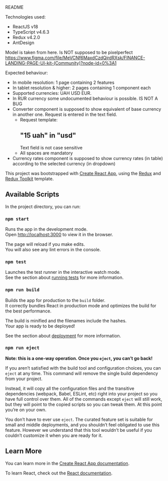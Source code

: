 README


Technologies used:
 - ReactJS v18
 - TypeScript v4.6.3
 - Redux v4.2.0
 - AntDesign




Model is taken from here. Is NOT supposed to be pixelperfect
https://www.figma.com/file/MeVCNf6MaxdCzdQjrdRXsk/FINANCE-LANDING-PAGE-UI-kit-(Community)?node-id=0%3A1


Expected behaviour:
 - In mobile resolution: 1 page containing 2 features
 - In tablet resolution & higher: 2 pages containing 1 component each
 - Supported currencies: UAH USD EUR. 
 - In RUR currency some undocumented behaviour is possible. IS NOT A BUG
 - Converter component is supposed to show equivalent of base currency in another one. Request is entered in the text field. 
     - Request template:  
        ## "15 uah" in "usd"
        Text field is not case sensitive
     -  All spaces are mandatory
 - Currency rates component is supposed to show currency rates (in table) according to the selected currency (in dropdown)

This project was bootstrapped with [Create React App](https://github.com/facebook/create-react-app), using the [Redux](https://redux.js.org/) and [Redux Toolkit](https://redux-toolkit.js.org/) template.

## Available Scripts

In the project directory, you can run:

### `npm start`

Runs the app in the development mode.<br />
Open [http://localhost:3000](http://localhost:3000) to view it in the browser.

The page will reload if you make edits.<br />
You will also see any lint errors in the console.

### `npm test`

Launches the test runner in the interactive watch mode.<br />
See the section about [running tests](https://facebook.github.io/create-react-app/docs/running-tests) for more information.

### `npm run build`

Builds the app for production to the `build` folder.<br />
It correctly bundles React in production mode and optimizes the build for the best performance.

The build is minified and the filenames include the hashes.<br />
Your app is ready to be deployed!

See the section about [deployment](https://facebook.github.io/create-react-app/docs/deployment) for more information.

### `npm run eject`

**Note: this is a one-way operation. Once you `eject`, you can’t go back!**

If you aren’t satisfied with the build tool and configuration choices, you can `eject` at any time. This command will remove the single build dependency from your project.

Instead, it will copy all the configuration files and the transitive dependencies (webpack, Babel, ESLint, etc) right into your project so you have full control over them. All of the commands except `eject` will still work, but they will point to the copied scripts so you can tweak them. At this point you’re on your own.

You don’t have to ever use `eject`. The curated feature set is suitable for small and middle deployments, and you shouldn’t feel obligated to use this feature. However we understand that this tool wouldn’t be useful if you couldn’t customize it when you are ready for it.

## Learn More

You can learn more in the [Create React App documentation](https://facebook.github.io/create-react-app/docs/getting-started).

To learn React, check out the [React documentation](https://reactjs.org/).
